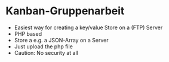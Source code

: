 # Kanban-Gruppenarbeit

 - Easiest way for creating a key/value Store on a (FTP) Server
 - PHP based
 - Store a e.g. a JSON-Array on a Server
 - Just upload the php file
 - Caution: No security at all
